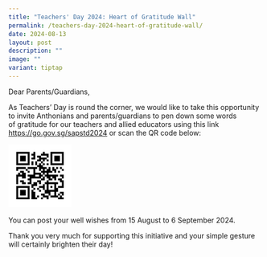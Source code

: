 ```yaml
---
title: "Teachers' Day 2024: Heart of Gratitude Wall"
permalink: /teachers-day-2024-heart-of-gratitude-wall/
date: 2024-08-13
layout: post
description: ""
image: ""
variant: tiptap
---
```

<p>Dear Parents/Guardians,&nbsp;</p>
<p>As Teachers’ Day is round the corner, we would like to take this opportunity
to invite Anthonians and parents/guardians to pen down some words of&nbsp;gratitude&nbsp;for
our teachers and allied educators using this link <a href="https://go.gov.sg/sapstd2024" rel="noopener noreferrer nofollow" target="_blank">https://go.gov.sg/sapstd2024</a>&nbsp;or
scan the QR code below:</p>
<div class="isomer-image-wrapper">
<img style="width: 25%;" height="auto" width="100%" alt="" src="/images/Appreciate_Note_for_Teachers.png">
</div>
<p>You can post your well wishes from 15 August to 6 September 2024.</p>
<p>Thank you very much for supporting this initiative and your&nbsp;simple
gesture will certainly brighten their day!</p>
<p>
<br>
</p>